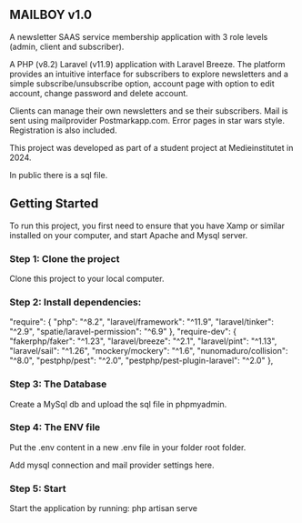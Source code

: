 ## MAILBOY v1.0
A newsletter SAAS service membership application with 3 role levels (admin, client and subscriber). 

A PHP (v8.2) Laravel (v11.9) application with Laravel Breeze. The platform provides an intuitive interface for subscribers to explore newsletters and a simple subscribe/unsubscribe option, account page with option to edit account, change password and delete account.

Clients can manage their own newsletters and se their subscribers. Mail is sent using mailprovider Postmarkapp.com. Error pages in star wars style. Registration is also included.

This project was developed as part of a student project at Medieinstitutet in 2024.

In public there is a sql file.

## Getting Started
To run this project, you first need to ensure that you have Xamp or similar installed on your computer, and start Apache and Mysql server.

### Step 1: Clone the project
Clone this project to your local computer.

### Step 2: Install dependencies:

  "require": {
        "php": "^8.2",
        "laravel/framework": "^11.9",
        "laravel/tinker": "^2.9",
        "spatie/laravel-permission": "^6.9"
    },
    "require-dev": {
        "fakerphp/faker": "^1.23",
        "laravel/breeze": "^2.1",
        "laravel/pint": "^1.13",
        "laravel/sail": "^1.26",
        "mockery/mockery": "^1.6",
        "nunomaduro/collision": "^8.0",
        "pestphp/pest": "^2.0",
        "pestphp/pest-plugin-laravel": "^2.0"
    },

### Step 3: The Database
Create a MySql db and upload the sql file in phpmyadmin.

### Step 4: The ENV file
Put the .env content in a new .env file in your folder root folder.

Add mysql connection and mail provider settings here.

### Step 5: Start
Start the application by running: php artisan serve
